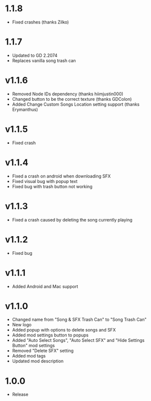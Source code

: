 # 1.1.8
* Fixed crashes (thanks Zilko)

# 1.1.7
* Updated to GD 2.2074
* Replaces vanilla song trash can

# v1.1.6

* Removed Node IDs dependency (thanks hiimjustin000)
* Changed button to be the correct texture (thanks GDColon)
* Added Change Custom Songs Location setting support (thanks Erymanthus)

# v1.1.5

* Fixed crash

# v1.1.4

* Fixed a crash on android when downloading SFX
* Fixed visual bug with popup text
* Fixed bug with trash button not working

# v1.1.3

* Fixed a crash caused by deleting the song currently playing

# v1.1.2

* Fixed bug

# v1.1.1

* Added Android and Mac support

# v1.1.0

* Changed name from "Song & SFX Trash Can" to "Song Trash Can"
* New logo
* Added popup with options to delete songs and SFX
* Added mod settings button to popups
* Added "Auto Select Songs", "Auto Select SFX" and "Hide Settings Button" mod settings
* Removed "Delete SFX" setting
* Added mod tags
* Updated mod description

# 1.0.0
* Release
